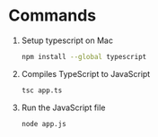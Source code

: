 # Commands

1. Setup typescript on Mac

    ```bash
    npm install --global typescript
    ```

2. Compiles TypeScript to JavaScript

    ```bash
    tsc app.ts
    ```

3. Run the JavaScript file

    ```bash
    node app.js
    ```
